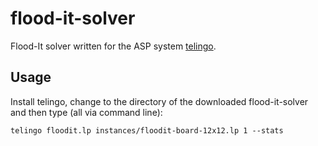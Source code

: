 # flood-it-solver
Flood-It solver written for the ASP system [telingo](https://github.com/potassco/telingo).

## Usage

Install telingo, change to the directory of the downloaded flood-it-solver and then type (all via command line):

```shell
telingo floodit.lp instances/floodit-board-12x12.lp 1 --stats
```
